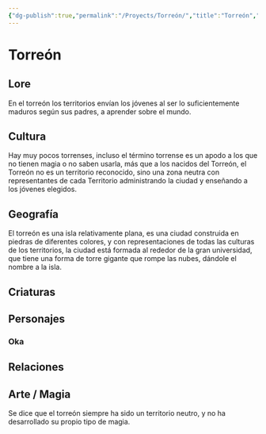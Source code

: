 ```yaml
---
{"dg-publish":true,"permalink":"/Proyects/Torreón/","title":"Torreón","created":"2023-03-21T13:19:35.927-05:00","updated":"2023-06-28T00:14:46.277-05:00"}
---
```



# Torreón

## Lore

En el torreón los territorios envían los jóvenes al ser lo suficientemente maduros según sus padres, a aprender sobre el mundo.

## Cultura
Hay muy pocos torrenses, incluso el término torrense es un apodo a los que no tienen magia o no saben usarla, más que a los nacidos del Torreón, el Torreón no es un territorio reconocido, sino una zona neutra con representantes de cada Territorio administrando la ciudad y enseñando a los  jóvenes elegidos.

## Geografía

El torreón es una isla relativamente plana, es una ciudad construida en piedras de diferentes colores, y con representaciones de todas las culturas de los territorios, la ciudad está formada al rededor de la gran universidad, que tiene una forma de torre gigante que rompe las nubes, dándole el nombre a la isla.

## Criaturas

## Personajes

### Oka

## Relaciones

## Arte / Magia

Se dice que el torreón siempre ha sido un territorio neutro, y no ha desarrollado su propio tipo de magia.
